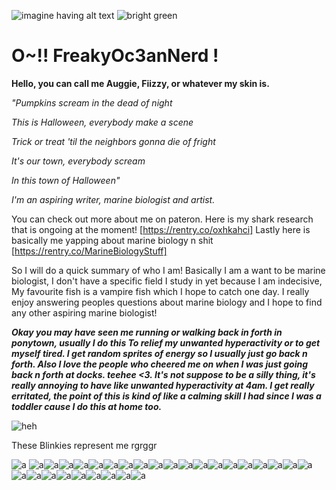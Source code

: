 ![imagine having alt text](https://i.pinimg.com/564x/5d/d3/fe/5dd3fe5e86692d8753c579e2e25506d4.jpg)
![bright green](https://komarev.com/ghpvc/?username=FreakyOc3anNerd&color=006994)

# O~!! FreakyOc3anNerd !

**Hello, you can call me Auggie, Fiizzy, or whatever my skin is.**

*"Pumpkins scream in the dead of night*


*This is Halloween, everybody make a scene*


*Trick or treat 'til the neighbors gonna die of fright*


*It's our town, everybody scream*


*In this town of Halloween"*

*I'm an aspiring writer, marine biologist and artist.* 

You can check out more about me on pateron.
Here is my shark research that is ongoing at the moment! [https://rentry.co/oxhkahci] 
Lastly here is basically me yapping about marine biology n shit [https://rentry.co/MarineBiologyStuff]


So I will do a quick summary of who I am!
Basically I am a want to be marine biologist, I don't have a specific field I study in yet because I am indecisive, My favourite fish is a vampire fish which I hope to catch one day. I really enjoy answering peoples questions about marine biology and I hope to find any other aspiring marine biologist!


***Okay you may have seen me running or walking back in forth in ponytown, usually I do this To relief my unwanted hyperactivity or to get myself tired. I get random sprites of energy so I usually just go back n forth. Also I love the people who cheered me on when I was just going back n forth at docks. teehee <3. It's not suppose to be a silly thing, it's really annoying to have like unwanted hyperactivity at 4am. I get really erritated, the point of this is kind of like a calming skill I had since I was a toddler cause I do this at home too.***

![heh](https://64.media.tumblr.com/26af4d709302e1c52644fad859d3fef8/bfdaf53fdde7a27d-bf/s1280x1920/4096930c0c70ddcb6ba70ace45596c0fa6cdb2f2.jpg)

These Blinkies represent me rgrggr


![a](https://64.media.tumblr.com/87bb3e4c3dacc21e4fb97c3fe81ea1ca/96abe4f1e8a0fb40-f7/s75x75_c1/574efab534c13c8acbab0f8e01493e3b71f739c5.gifv) ![a](https://64.media.tumblr.com/c9997e7d9ae2191b75e16ca923172963/d8d8cf49230dd280-06/s100x200/da5b748749421bcde27ab375bdd6421b94e4af2e.gifv)![a](https://64.media.tumblr.com/459d0272e361fc3d8850e844399955f5/d8d8cf49230dd280-ae/s100x200/beb069fcfcd485886c6efa73cc83aff0df9f7bc7.gifv)![a](https://64.media.tumblr.com/c3ddcc99fac57d72ce84f3d39176fa81/4be23a7da10acc3b-ed/s250x400/cf4302e20f1b4a78a81948cbf54601a6bd6bac1a.gifv)![a](https://64.media.tumblr.com/f35052eab9b7120aca0e27fdcef69a72/ba16d020129a2a85-48/s100x200/df5638be2bef3d920b9854474b4cc8e4764240af.gifv)![a](https://64.media.tumblr.com/47ffdc8b42342795bb07310d566e7c99/31062aae7bab46a9-db/s100x200/050bd403964c5c114ef85fa2e74ef5f9b3becc1e.gifv)![a](https://64.media.tumblr.com/e06ec127f6601a738f8197b2401ebbdd/f9e78ec22d0443a7-38/s250x400/c479b4a3b72614124984166b49f14ea2cf164075.gifv)![a](https://64.media.tumblr.com/79af0e70f2a78fc88211dc7530dd5753/c50dc93c89e251e3-15/s100x200/40c3952c441ee72e093af2aa50f56b954d75061c.pnj)![a](https://64.media.tumblr.com/9f7aa7377efe3125cd1b656005fafed6/c50dc93c89e251e3-ea/s100x200/4b578370d2ff70bb907bca885906b7860002159f.gifv)![a](https://64.media.tumblr.com/751f684711c3a09b22481788519b5e59/abb353c3a2fae4c6-66/s100x200/f34fca7a0c7e7b0617a687b81e34185c90644d95.gifv)![a](https://64.media.tumblr.com/c88a6a0fd6049140ca595d63a11cd3e2/3ff19719c09f72ab-7c/s250x400/d3c9e859e0e6a349b4678084cfe0eeaee134da2f.gifv)![a](https://64.media.tumblr.com/c4f6eb9c7e97b29ab753e321d478fc7c/3432019e7b30a3fb-7e/s400x600/dd3a286850a0b952bfdfef617c999e88f732f341.gifv)![a](https://64.media.tumblr.com/32aa9fe65923312b11ee10cc44dfb4ac/23e83896a48037ad-da/s100x200/bf4c913bca00747a90b70b9510b11b786d8552c9.gifv)![a](https://64.media.tumblr.com/d4297938091d4420ee7731696b2726d3/76eeff514f3e2a61-fe/s250x400/9ba18713d9d53682badf3277c9f1718e73cec516.gifv)![a](https://64.media.tumblr.com/1d6c843efd7561f04d55afbe82d8f791/76eeff514f3e2a61-84/s250x400/3844f2c423169f7455787913ff2ca7019d6c5d19.gifv)![a](https://64.media.tumblr.com/2d4cf796ac25e5511cc42b950976a05b/e33f34dc8b4bdcd4-8f/s250x400/a9d7bcd69b8379dd02407e59aa1941bf49c60b81.gifv)![a](https://64.media.tumblr.com/1844210750be0dfddcabaf752b2e0788/11e124f42021e445-c2/s100x200/62c77ffa9b5d1a97c8c740d253710a0e133798e8.gifv)![a](https://64.media.tumblr.com/9b2863e64bd22a3c07e36a96e1129565/0a314c1722fc4072-b1/s100x200/41d0e2cf841c2d052c9fa132b2757dca95c42a83.gifv)![a](https://64.media.tumblr.com/b1c52006d80f29c27d46be94c944e735/3bf62ad8d20f8b2a-c1/s250x400/3ff05764b9acb1fbd7305f2fa00f38c21f70ecd7.gifv)![a](https://64.media.tumblr.com/cf4fdfa1a17bb08d9bdc9a2acf285f07/ba16d020129a2a85-c1/s640x960/1aa06da490b2ea250826d319ab6371026d00fa53.gifv)![a](https://64.media.tumblr.com/ce574369e384f6718644a99744043c79/14df2b8e0ccc2214-2c/s100x200/1e97bc3bb84547a3f9267b29fc20617d64742fa9.gifv)![a](https://64.media.tumblr.com/0ccc1261e7e10100b37c078b23ac5b86/b5784753c37f3c17-9b/s100x200/d2c70d5ba6a344f313a15f758d45c6e701cf2443.gifv)![a](https://64.media.tumblr.com/67ddfc4182003580fd76259cf7f21c0d/281be6bcacc41dca-76/s250x400/dd188da6e309a81d25af0de8b9fbc6ef1ac28702.gifv)![a](https://64.media.tumblr.com/b7bba89d57028f02cd6e35b51d6f7e15/281be6bcacc41dca-fe/s250x400/77f97fc710ea6e154ed5951fb46212f4a6e4c471.gifv)![a](https://64.media.tumblr.com/2ed4c42f72b714bca6e7a65177aa83d9/352879d2b1a9fbd8-7b/s250x400/e1e404c59af8681d19243361a84c63bfff288cc3.gifv)![a](https://64.media.tumblr.com/b89aa00b87d114fc627595464949d51c/6521b4de6f9ba744-44/s250x400/06b545253402491d6e1a59a938ad1f2246f8cf1e.gifv)![a](https://64.media.tumblr.com/bfdf68c1e47f473c26d8fb869ca4c7b9/8ac108d415f56fe5-cf/s250x400/2b42766f6f1bdf1aaa54f53aa0dc8e38271336fa.gifv)![a](https://64.media.tumblr.com/5bd2d8fbd1783f3316bc8667825a7d4b/b6441bd5e940e34e-56/s250x400/8e5cb47bbe1192d47f3b16bb5496bdd41e172922.gifv)![a](https://64.media.tumblr.com/1f8aa05cdaae7830c4be0232698d32fb/5a95cb05edac1855-2b/s250x400/7dc5f8fbb24f9d3e72abf7550bff00de90d179e5.gifv)


